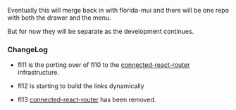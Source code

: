 
Eventually this will merge back in with florida-mui
and there will be one repo with both the drawer
and the menu.

But for now they will be separate as the development
continues.

### ChangeLog

 * fl11 is the porting over of fl10 to the
 [connected-react-router](https://github.com/supasate/connected-react-router/tree/master/examples/basic/src) infrastructure.

 * fl12 is starting to build the links dynamically

 * fl13 [connected-react-router](https://github.com/supasate/connected-react-router/tree/master/examples/basic/src) has been removed.
